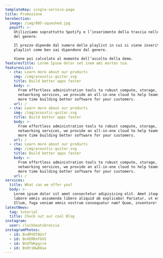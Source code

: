 ```yaml
---
templateKey: single-service-page
title: Promozione
heroSection:
  image: /img/805-squashed.jpg
  payoff: >-
    Utilizziamo soprattutto Spotify e l’inserimento della traccia nelle playlist
    del genere.

    Il prezzo dipende dal numero delle playlist in cui si viene inseriti, e le
    playlist come ben sai dipendono dal genere.

    Viene poi calcolato al momento dell’ascolto della demo.
featuresTitle: Lorem Ipsum dolor set inem ami mortes tua.
featuresList:
  - cta: Learn more about our products
    img: /img/acoustic-guitar.svg
    title: Build better apps faster
    body: >-
      From effortless administration tools to robust compute, storage, and
      networking services, we provide an all-in-one cloud to help teams spend
      more time building better software for your customers.
    url: /
  - cta: Learn more about our products
    img: /img/acoustic-guitar.svg
    title: Build better apps faster
    body: >-
      From effortless administration tools to robust compute, storage, and
      networking services, we provide an all-in-one cloud to help teams spend
      more time building better software for your customers.
    url: /
  - cta: Learn more about our products
    img: /img/acoustic-guitar.svg
    title: Build better apps faster
    body: >-
      From effortless administration tools to robust compute, storage, and
      networking services, we provide an all-in-one cloud to help teams spend
      more time building better software for your customers.
    url: /
services:
  title: What can we offer you?
  body: >-
    Lorem ipsum dolor sit amet consectetur adipisicing elit. Amet itaque odit
    labore omnis assumenda libero aliquid ab explicabo! Pariatur, ut esse.
    Illum, fuga veniam omnis nostrum consequatur nam? Quae, inventore!
latestNews:
  tag: tutorial
  title: Check out our cool Blog
instagram:
  user: clockbeatsbrescia
instagramPhotos:
  - id: BndRVOTAUsf
  - id: BnXERRxFXXS
  - id: BnUfbKpgire
  - id: BnDt1NwDOaa
---
```


